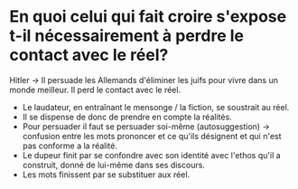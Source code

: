 # En quoi celui qui fait croire s'expose t-il nécessairement à perdre le contact avec le réel?

Hitler -> Il persuade les Allemands d'éliminer les juifs pour vivre dans un monde meilleur. Il perd le contact avec le réel. 

- Le laudateur, en entraînant le mensonge / la fiction, se soustrait au réel.
- Il se dispense de donc de prendre en compte la réalités. 
- Pour persuader il faut se persuader soi-même (autosuggestion) -> confusion entre les mots prononcer et ce qu'ils désignent et qui n'est pas conforme a la réalité. 
- Le dupeur finit par se confondre avec son identité avec l'ethos qu'il a construit, donné de lui-même dans ses discours. 
- Les mots finissent par se substituer aux réel.
